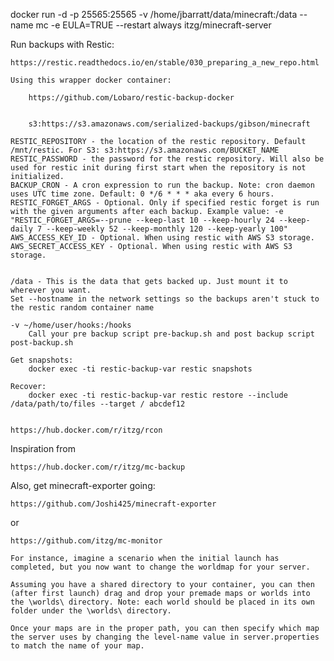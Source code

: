 docker run -d -p 25565:25565 -v /home/jbarratt/data/minecraft:/data --name mc -e EULA=TRUE --restart always itzg/minecraft-server

Run backups with Restic:


	https://restic.readthedocs.io/en/stable/030_preparing_a_new_repo.html

	Using this wrapper docker container:

		https://github.com/Lobaro/restic-backup-docker


		s3:https://s3.amazonaws.com/serialized-backups/gibson/minecraft

	RESTIC_REPOSITORY - the location of the restic repository. Default /mnt/restic. For S3: s3:https://s3.amazonaws.com/BUCKET_NAME
	RESTIC_PASSWORD - the password for the restic repository. Will also be used for restic init during first start when the repository is not initialized.
	BACKUP_CRON - A cron expression to run the backup. Note: cron daemon uses UTC time zone. Default: 0 */6 * * * aka every 6 hours.
	RESTIC_FORGET_ARGS - Optional. Only if specified restic forget is run with the given arguments after each backup. Example value: -e "RESTIC_FORGET_ARGS=--prune --keep-last 10 --keep-hourly 24 --keep-daily 7 --keep-weekly 52 --keep-monthly 120 --keep-yearly 100"
	AWS_ACCESS_KEY_ID - Optional. When using restic with AWS S3 storage.
	AWS_SECRET_ACCESS_KEY - Optional. When using restic with AWS S3 storage.


	/data - This is the data that gets backed up. Just mount it to wherever you want.
	Set --hostname in the network settings so the backups aren't stuck to the restic random container name

	-v ~/home/user/hooks:/hooks
		Call your pre backup script pre-backup.sh and post backup script post-backup.sh

	Get snapshots:
		docker exec -ti restic-backup-var restic snapshots

	Recover:
		docker exec -ti restic-backup-var restic restore --include /data/path/to/files --target / abcdef12


	https://hub.docker.com/r/itzg/rcon

Inspiration from

	https://hub.docker.com/r/itzg/mc-backup

Also, get minecraft-exporter going:

	https://github.com/Joshi425/minecraft-exporter

or

	https://github.com/itzg/mc-monitor

```
For instance, imagine a scenario when the initial launch has completed, but you now want to change the worldmap for your server.

Assuming you have a shared directory to your container, you can then (after first launch) drag and drop your premade maps or worlds into the \worlds\ directory. Note: each world should be placed in its own folder under the \worlds\ directory.

Once your maps are in the proper path, you can then specify which map the server uses by changing the level-name value in server.properties to match the name of your map.
```
